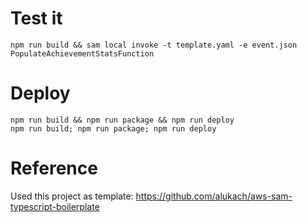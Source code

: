 # Test it

```
npm run build && sam local invoke -t template.yaml -e event.json PopulateAchievementStatsFunction
```

# Deploy

```
npm run build && npm run package && npm run deploy
npm run build; npm run package; npm run deploy
```

# Reference

Used this project as template: https://github.com/alukach/aws-sam-typescript-boilerplate
